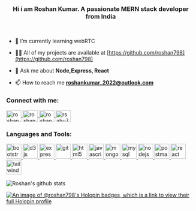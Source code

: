 <h3 align="center">Hi i am Roshan Kumar. A passionate MERN stack developer from India</h3>
<br/>

- 🌱 I’m currently learning webRTC

- 👨‍💻 All of my projects are available at [https://github.com/roshan798](https://github.com/roshan798)

- 💬 Ask me about **Node,Express, React**

- 📫 How to reach me **roshankumar_2022@outlook.com**

<h3 align="left">Connect with me:</h3>
<p align="left">

<a href="https://www.leetcode.com/roshan_kumar7989" target="blank">
  <img src="https://leetcode.com/_next/static/images/logo-dark-c96c407d175e36c81e236fcfdd682a0b.png" align="center" src="https://raw.githubusercontent.com/rahuldkjain/github-profile-readme-generator/master/src/images/icons/Social/leet-code.svg" alt="roshan_kumar7989" height="30" width="40" />
</a>
<a href="https://auth.geeksforgeeks.org/user/roshan_sahu" target="blank">
  <img align="center" src="https://media.geeksforgeeks.org/gfg-gg-logo.svg" alt="roshan_sahu" height="30" width="40" />
</a>
  
<a href="https://linkedin.com/in/roshan-kumar7989" target="blank">
<img align="center" src="https://img.icons8.com/color/48/linkedin.png" alt="roshan-kumar7989" height="30" width="40"/>
  
</a>
<a href="https://www.hackerrank.com/rsahu7989" target="blank">
  <img align="center" src="https://cdn.cdnlogo.com/logos/h/58/hackerrank.svg" alt="rsahu7989" height="30" width="40">
</a>
</p>

<h3 align="left">Languages and Tools:</h3>
<p align="left">
<a href="https://getbootstrap.com" target="_blank" rel="noreferrer"> 
<img src="https://github.com/roshan798/roshan798/assets/107319136/7dec28a9-e148-4186-9398-038fb9bfb15f" alt="bootstrap" width="40" height="40"/> 
</a>
  <a href="https://d3js.org/" target="_blank" rel="noreferrer"> 
  <img src="https://github.com/roshan798/roshan798/assets/107319136/25e0ee55-34c8-496a-8822-3dd28e469ada" alt="d3js" width="40" height="40"/>
  </a> 
  <a href="https://expressjs.com" target="_blank" rel="noreferrer"> 
  <img src="https://th.bing.com/th/id/OIP.1ji9NLQl3sOXktSoEYnt3wHaHa?pid=ImgDet&rs=1" alt="express" width="40" height="40"/>
  </a> 
  <a href="https://git-scm.com/" target="_blank" rel="noreferrer"> 
    <img src="https://www.vectorlogo.zone/logos/git-scm/git-scm-icon.svg" alt="git" width="40" height="40"/> 
    
  </a>
  <a href="https://www.w3.org/html/" target="_blank" rel="noreferrer"> 
    <img src="https://github.com/roshan798/roshan798/assets/107319136/a6234f64-3502-4ce2-b26e-0c8f53adf19e" alt="html5" width="40" height="40"/>
  </a>

  <a href="https://developer.mozilla.org/en-US/docs/Web/JavaScript" target="_blank" rel="noreferrer"> 
  <img src="https://github.com/roshan798/roshan798/assets/107319136/14408c84-ba08-49c5-aa31-45f5f46ed5f1" alt="javascript" width="40" height="40"/>
  </a>
<a href="https://www.mongodb.com/" target="_blank" rel="noreferrer">
<img src="https://github.com/roshan798/roshan798/assets/107319136/0af08007-f945-4951-acd2-048bb4c13882" alt="mongodb" width="40" height="40"/>
</a>
  <a href="https://www.mysql.com/" target="_blank" rel="noreferrer">
  <img src="https://github.com/roshan798/roshan798/assets/107319136/23b73e84-c9dd-411d-a97c-4dffc69cde9b" alt="mysql" width="40" height="40"/> </a>
  <a href="https://nodejs.org" target="_blank" rel="noreferrer">
  <img src="https://github.com/roshan798/roshan798/assets/107319136/89138f80-7528-4e42-9280-23eea647a616" alt="nodejs" width="40" height="40"/> </a>
  <a href="https://postman.com" target="_blank" rel="noreferrer"> 
  <img src="https://www.vectorlogo.zone/logos/getpostman/getpostman-icon.svg" alt="postman" width="40" height="40"/> 
  </a>
  <a href="https://reactjs.org/" target="_blank" rel="noreferrer"> 
    <img src="https://github.com/roshan798/roshan798/assets/107319136/1a8412f8-5b54-4d68-9dd9-dff0b303f081" alt="react" width="40" height="40"/>
  </a>
  <a href="https://tailwindcss.com/" target="_blank" rel="noreferrer"> 
    <img src="https://www.vectorlogo.zone/logos/tailwindcss/tailwindcss-icon.svg" alt="tailwind" width="40" height="40"/>
  </a>
</p>


![Roshan's github stats](https://github-readme-stats.vercel.app/api?username=roshan798&theme=gruvbox&show_icons=true)

[![An image of @roshan798's Holopin badges, which is a link to view their full Holopin profile](https://holopin.me/roshan798)](https://holopin.io/@roshan798)


